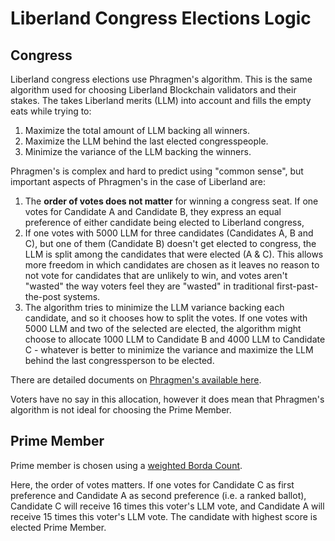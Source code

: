 # Liberland Congress Elections Logic

## Congress

Liberland congress elections use Phragmen's algorithm. This is the same algorithm used for choosing Liberland Blockchain validators and their stakes. The takes Liberland merits (LLM) into account and fills the empty eats while trying to:

1. Maximize the total amount of LLM backing all winners.
2. Maximize the LLM behind the last elected congresspeople.
3. Minimize the variance of the LLM backing the winners.

Phragmen's is complex and hard to predict using "common sense", but important aspects of Phragmen's in the case of Liberland are:

1. The **order of votes does not matter** for winning a congress seat. If one votes for Candidate A and Candidate B, they express an equal preference of either candidate being elected to Liberland congress,
2. If one votes with 5000 LLM for three candidates (Candidates A, B and C), but one of them (Candidate B) doesn't get elected to congress, the LLM is split among the candidates that were elected (A & C). This allows more freedom in which candidates are chosen as it leaves no reason to not vote for candidates that are unlikely to win, and votes aren't "wasted" the way voters feel they are "wasted" in traditional first-past-the-post systems.
3. The algorithm tries to minimize the LLM variance backing each candidate, and so it chooses how to split the votes. If one votes with 5000 LLM and two of the selected are elected, the algorithm might choose to allocate 1000 LLM to Candidate B and 4000 LLM to Candidate C - whatever is better to minimize the variance and maximize the LLM behind the last congressperson to be elected. 

There are detailed documents on [Phragmen's available here](https://wiki.polkadot.network/docs/learn-phragmen).

Voters have no say in this allocation, however it does mean that Phragmen's algorithm is not ideal for choosing the Prime Member.

## Prime Member

Prime member is chosen using a [weighted Borda Count](https://en.wikipedia.org/wiki/Borda_count).

Here, the order of votes matters. If one votes for Candidate C as first preference and Candidate A as second preference (i.e. a ranked ballot), Candidate C will receive 16 times this voter's LLM vote, and Candidate A will receive 15 times this voter's LLM vote. The candidate with highest score is elected Prime Member.